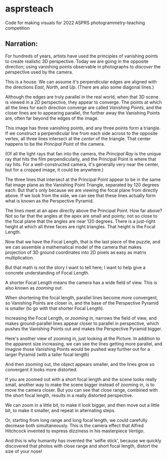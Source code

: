 # asprsteach
Code for making visuals for 2022 ASPRS photogrammetry-teaching competition

## Narration:

For hundreds of years, artists have used the principles of 
vanishing points to create realistic 3D perspective. 
Today we are going in the opposite direction; 
using vanishing points observable in photographs
to *discover* the perspective used by the camera.

This is a house. We can assume it's perpendicular edges
are aligned with the directions *East*, *North*, and *Up*. 
(There are also some diagonal lines.)

Although the edges are truly parallel in the real world, 
when that 3D scene is viewed in a 2D perspective, 
they appear to converge. The points at which all the lines for each
direction converge are called *Vanishing Points*, and the closer
lines are to appearing parallel, the further away the Vanishing Points
are, often far beyond the edges of the image.

This image has three vanishing points, and any three points form a triangle.
If we construct a perpendicular line from each side across to the opposite
vertex, all three lines intersect at the *center* of the triangle.
That center happens to be the *Principal Point* of the camera.

(Of all the light rays that fan into the camera, the *Principal Ray* 
is the unique ray that hits the film perpendicularly, and the 
Principal Point is where that ray hits. For a well-constructed camera, 
it's generally very near the center, but for a cropped image,
it could be anywhere.)

The three lines that intersect at the Principal Point appear to be in the
same flat image plane as the Vanishing Point Triangle, separated by 120
degrees each. But that's only because we are viewing the focal plane from
directly above. If we look from the side, we can see that these lines
actually form what is known as the Perspective Pyramid.

The lines meet at an apex directly above the Principal Point. How far above?
Not so far that the angles at the apex are small and pointy; not so close
to the focal plane that the angles are near 120 degrees. There is a
just-right height at which all three faces are right triangles. That height
is the Focal Length.

Now that we have the Focal Length, that is the last piece of the puzzle, 
and we can assemble a mathematical model of the camera that
makes projection of 3D ground coordinates into 2D pixels as
easy as matrix multiplication.

But that math is not the story I want to tell here; I want to
help give a concrete understanding of Focal Length.

A shorter Focal Length means the camera has a wide field of view.
This is also known as *zooming out*.

When shortening the focal length, parallel lines become
*more* convergent, so Vanishing Points are closer in,
and the base of the Perspective Pyramid is smaller (to go with that
shorter Focal Length). 

Increasing the Focal Length, or *zooming in*, narrows the field of view,
and makes ground-parallel lines appear closer to parallel in perspective,
which pushes the Vanishing Points out and makes the Perspective Pyramid bigger.

Here's another view of zooming in, just looking at the Picture.
In addition to the apparent size increasing, we can see the
lines getting more parallel, and imagine those Vanishing 
Points would be pushed way further out for a larger Pyramid
(with a taller focal length)

And then zooming out, the object appears smaller, and the
lines grow so convergent it looks more distorted.

If you are zoomed out with a short focal length and the 
scene looks really small, another way to make the scene
bigger instead of zooming in, is to move the camera closer.
But you can see that close range, combined with the short
focal length, results in a really distorted perspective.

We can zoom in a little bit, to make it look bigger, and then
move out a little bit, to make it smaller, and repeat in
alternating steps.

Or, starting from long range and long focal length, we could
carefully decrease both simultaneously. This is the camera
effect that Alfred Hitchcock invented to express 
dizziness in his masterpiece *Vertigo*.

And this is why humanity has invented the 'selfie stick',
because we quickly discovered that photos with close range
and short focal length, distort the size of your nose!

 
